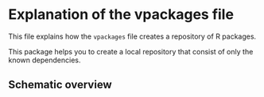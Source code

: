 # Explanation of the vpackages file
This file explains how the `vpackages` file creates a repository of R packages.

This package helps you to create a local repository that consist of only the known dependencies.

## Schematic overview